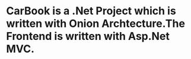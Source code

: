 # CarBook is a .Net Project which is written with Onion Archtecture.The Frontend is written with Asp.Net MVC.
